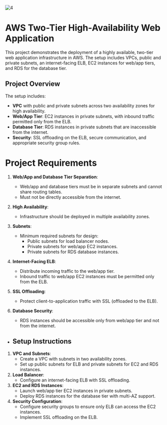 ![4](https://github.com/user-attachments/assets/f527dff5-4b39-4ee4-b797-9f23e6f77163)

# AWS Two-Tier High-Availability Web Application

This project demonstrates the deployment of a highly available, two-tier web application infrastructure in AWS. The setup includes VPCs, public and private subnets, an internet-facing ELB, EC2 instances for web/app tiers, and RDS for the database tier.

## Project Overview

The setup includes:
- **VPC** with public and private subnets across two availability zones for high availability.
- **Web/App Tier**: EC2 instances in private subnets, with inbound traffic permitted only from the ELB.
- **Database Tier**: RDS instances in private subnets that are inaccessible from the internet.
- **Security**: SSL offloading on the ELB, secure communication, and appropriate security group rules.
# Project Requirements

1. **Web/App and Database Tier Separation**:
   - Web/app and database tiers must be in separate subnets and cannot share routing tables.
   - Must not be directly accessible from the internet.

2. **High Availability**:
   - Infrastructure should be deployed in multiple availability zones.

3. **Subnets**:
   - Minimum required subnets for design:
     - Public subnets for load balancer nodes.
     - Private subnets for web/app EC2 instances.
     - Private subnets for RDS database instances.

4. **Internet-Facing ELB**:
   - Distribute incoming traffic to the web/app tier.
   - Inbound traffic to web/app EC2 instances must be permitted only from the ELB.

5. **SSL Offloading**:
   - Protect client-to-application traffic with SSL (offloaded to the ELB).

6. **Database Security**:
   - RDS instances should be accessible only from web/app tier and not from the internet.

- ## Setup Instructions

1. **VPC and Subnets**:
   - Create a VPC with subnets in two availability zones.
   - Set up public subnets for ELB and private subnets for EC2 and RDS instances.
2. **Load Balancer**:
   - Configure an internet-facing ELB with SSL offloading.
3. **EC2 and RDS Instances**:
   - Launch web/app tier EC2 instances in private subnets.
   - Deploy RDS instances for the database tier with multi-AZ support.
4. **Security Configuration**:
   - Configure security groups to ensure only ELB can access the EC2 instances.
   - Implement SSL offloading on the ELB.
